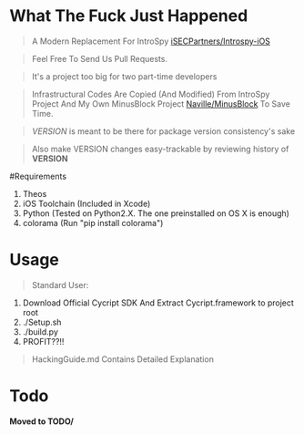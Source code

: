 # What The Fuck Just Happened
> A Modern Replacement For IntroSpy [iSECPartners/Introspy-iOS][1]

> Feel Free To Send Us Pull Requests. 

> It's a project too big for two part-time developers

> Infrastructural Codes Are Copied (And Modified) From IntroSpy Project And My Own MinusBlock Project [Naville/MinusBlock][2] To Save Time.

> *VERSION* is meant to be there for package version consistency's sake

> Also make VERSION changes easy-trackable by reviewing history of **VERSION**

#Requirements
1.  Theos
2.  iOS Toolchain (Included in Xcode)
3.  Python (Tested on Python2.X. The one preinstalled on OS X is enough)
4.  colorama (Run "pip install colorama")


# Usage
>Standard User:

1.	Download Official Cycript SDK And Extract Cycript.framework to project root
2.	./Setup.sh
3.	./build.py
4.	PROFIT??!!

>HackingGuide.md Contains Detailed Explanation

# Todo

**Moved to TODO/**

[1]:	https://github.com/iSECPartners/Introspy-iOS
[2]:	https://github.com/Naville/MinusBlock